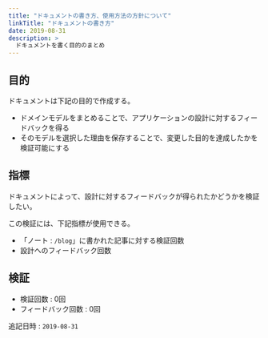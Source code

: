 ```yaml
---
title: "ドキュメントの書き方、使用方法の方針について"
linkTitle: "ドキュメントの書き方"
date: 2019-08-31
description: >
  ドキュメントを書く目的のまとめ
---
```


## 目的

ドキュメントは下記の目的で作成する。

- ドメインモデルをまとめることで、アプリケーションの設計に対するフィードバックを得る
- そのモデルを選択した理由を保存することで、変更した目的を達成したかを検証可能にする


## 指標

ドキュメントによって、設計に対するフィードバックが得られたかどうかを検証したい。

この検証には、下記指標が使用できる。

- 「ノート : `/blog`」に書かれた記事に対する検証回数
- 設計へのフィードバック回数


## 検証

- 検証回数 : 0回
- フィードバック回数 : 0回

追記日時 : `2019-08-31`
